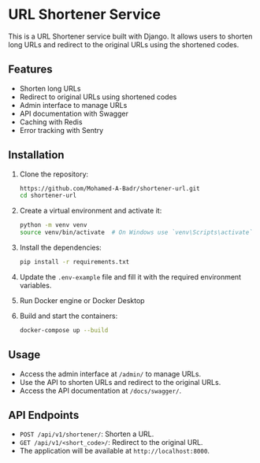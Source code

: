 # URL Shortener Service

This is a URL Shortener service built with Django. It allows users to shorten long URLs and redirect to the original URLs using the shortened codes.

## Features

- Shorten long URLs
- Redirect to original URLs using shortened codes
- Admin interface to manage URLs
- API documentation with Swagger
- Caching with Redis
- Error tracking with Sentry

## Installation

1. Clone the repository:

   ```sh
   https://github.com/Mohamed-A-Badr/shortener-url.git
   cd shortener-url
   ```

2. Create a virtual environment and activate it:

   ```sh
   python -m venv venv
   source venv/bin/activate  # On Windows use `venv\Scripts\activate`
   ```

3. Install the dependencies:

   ```sh
   pip install -r requirements.txt
   ```

4. Update the `.env-example` file and fill it with the required environment variables.

5. Run Docker engine or Docker Desktop

6. Build and start the containers:

   ```sh
   docker-compose up --build
   ```

## Usage

- Access the admin interface at `/admin/` to manage URLs.
- Use the API to shorten URLs and redirect to the original URLs.
- Access the API documentation at `/docs/swagger/`.

## API Endpoints

- `POST /api/v1/shortener/`: Shorten a URL.
- `GET /api/v1/<short_code>/`: Redirect to the original URL.
- The application will be available at `http://localhost:8000`.
